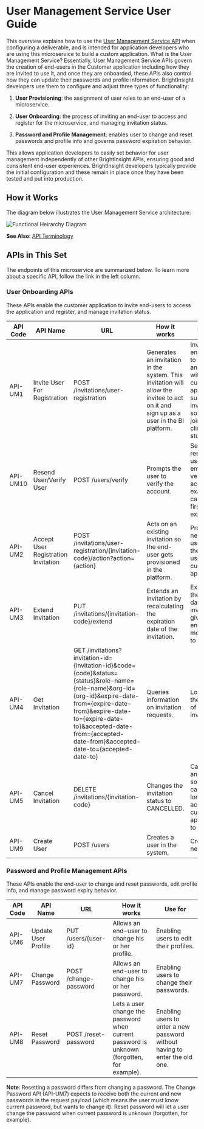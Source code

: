 # User Management Service User Guide

This overview explains how to use the [User Management Service API](reference/UserManagementServiceAPI.yml) when configuring a deliverable, and is intended for application developers who are using this microservice to build a custom application.
What is the User Management Service?
Essentially, User Management Service APIs govern the creation of end-users in the Customer application including how they are invited to use it, and once they are onboarded, these APIs also control how they can update their passwords and profile information.  BrightInsight developers use them to configure and adjust three types of functionality:

1. **User Provisioning**: the assignment of user roles to an end-user of a microservice.

2. **User Onboarding**: the process of inviting an end-user to access and register for the microservice, and managing invitation status.

3. **Password and Profile Management**: enables user to change and reset passwords and profile info and  governs password expiration behavior.

This allows application developers to easily set behavior for user management independently of other BrightInsight APIs, ensuring good and consistent end-user experiences. BrightInsight developers typically provide the initial configuration and these remain in place once they have been tested and put into production.

## How it Works

The diagram below illustrates the User Management Service architecture:

![Functional Heirarchy Diagram](../assets/images/assets/UserManagementSVCArch.png)

**See Also**: [API Terminology](../docs/API-Terminology.md)

## APIs in This Set

The endpoints of this microservice are summarized below. To learn more about a specific API, follow the link in the left column. 

### User Onboarding APIs

These APIs enable the customer application to invite end-users to access the application and register, and manage invitation status.

API Code	| API Name	| URL   	|How it works	| Use for
----------|-----------|---------|-------------|---------
API-UM1	| Invite User For Registration	| POST /invitations/user-registration	| Generates an invitation in the system. This invitation will allow the invitee to act on it and sign up as a user in the BI platform.	| Inviting end-users to access and register with the customer application, such as inviting someone to join a clinical trial study.
API-UM10	| Resend User/Verify User	| POST /users/verify	| Prompts the user to verify the account.	| Send or resend a user an email to verify the account (for example, in case the first email expired).	
API-UM2	| Accept User Registration Invitation	| POST /invitations/user-registration/{invitation-code}/action?action={action}	| Acts on an existing invitation so the end-user gets provisioned in the platform.	| Provisioning new end-users so they can use the customer application.
API-UM3	| Extend Invitation	| PUT /invitations/{invitation-code}/extend	| Extends an invitation by recalculating the expiration date of the invitation.	| Extending the end-date of the invitation to give the end-user more time to accept it.
API-UM4	| Get Invitation	| GET /invitations?invitation-id={invitation-id}&code={code}&status={status}&role-name={role-name}&org-id={org-id}&expire-date-from={expire-date-from}&expire-date-to={expire-date-to}&accepted-date-from={accepted-date-from}&accepted-date-to={accepted-date-to}	| Queries information on invitation requests.	| Looking up the status of invitations.
API-UM5	| Cancel Invitation	| DELETE /invitations/{invitation-code}	| Changes the invitation status to CANCELLED.	| Cancelling an invitation so a user can no longer access the customer application to register.
API-UM9	| Create User	| POST /users	| Creates a user in the system.	| Creating new users.	|

### Password and Profile Management APIs

These APIs enable the end-user to change and reset passwords, edit profile info, and manage password expiry behavior.

API Code	| API Name	| URL   	|How it works	| Use for
----------|-----------|---------|-------------|---------
API-UM6	| Update User Profile	| PUT /users/{user-id}	|  Allows an end-user to change his or her profile.	| Enabling users to edit their profiles.
API-UM7	| Change Password	| POST /change-password	| Allows an end-user to change his or her password.	| Enabling users to change their passwords.
API-UM8	| Reset Password	| POST /reset-password	| Lets a user change the password when current password is unknown (forgotten, for example).	| Enabling users to enter a new password without having to enter the old one.
**Note**:  Resetting a password differs from changing a password. The Change Password API (API-UM7) expects to receive both the current and new passwords in the request payload (which means the user must know current password, but wants to change it). Reset password will let a user change the password when current password is unknown (forgotten, for example).